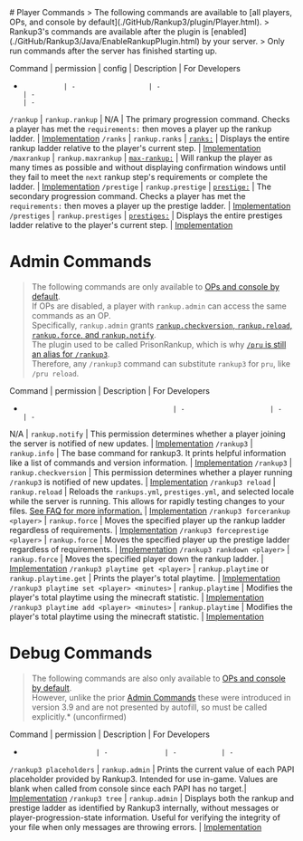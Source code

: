 <meta name="description" content="Reference for all commands provided by Rankup3.">
<meta name="keywords" content="Rankup, Minecraft, Plugin, Spigot, Prestige, Commands">
# Player Commands
> The following commands are available to [all players, OPs, and console by default](./GitHub/Rankup3/plugin/Player.html).  
> Rankup3's commands are available after the plugin is [enabled](./GitHub/Rankup3/Java/EnableRankupPlugin.html) by your server.  
> Only run commands after the server has finished starting up.  

Command         | permission         | config                                                  | Description                                                      | For Developers
-               | -                  | -                                                       | -                                                                | -
`/rankup`       | `rankup.rankup`    | N/A                                                     | <!-- Roll Credits -->The primary progression command. Checks a player has met the `requirements:` then moves a player up the rankup ladder. | [Implementation](./GitHub/Rankup3/Java/commands/RankupCommand.html)
`/ranks`        | `rankup.ranks`     | [`ranks:`](./GitHub/Rankup3/config/Ranks.html)          | Displays the entire rankup ladder relative to the player's current step. | [Implementation](./GitHub/Rankup3/Java/commands/RanksCommand.html)
`/maxrankup`    | `rankup.maxrankup` | [`max-rankup:`](./GitHub/Rankup3/config/MaxRankup.html) | Will rankup the player as many times as possible and without displaying confirmation windows until they fail to meet the `next` rankup step's requirements or complete the ladder. | [Implementation](./GitHub/Rankup3/Java/commands/MaxRankupCommand.html)
`/prestige`     | `rankup.prestige`  | [`prestige:`](./GitHub/Rankup3/config/Prestige.html)    | The secondary progression command. Checks a player has met the `requirements:` then moves a player up the prestige ladder. | [Implementation](./GitHub/Rankup3/Java/commands/PrestigeCommand.html)
`/prestiges`    | `rankup.prestiges` | [`prestiges:`](./GitHub/Rankup3/config/Prestiges.html)  | Displays the entire prestiges ladder relative to the player's current step. | [Implementation](./GitHub/Rankup3/Java/commands/PrestigesCommand.html)

# Admin Commands

> The following commands are only available to [OPs and console by default](./GitHub/Rankup3/plugin/Admin.html).  
> If OPs are disabled, a player with `rankup.admin` can access the same commands as an OP.  
> Specifically, `rankup.admin` grants [`rankup.checkversion`, `rankup.reload`, `rankup.force`, and `rankup.notify`](./GitHub/Rankup3/plugin/Admin.html).  
> The plugin used to be called PrisonRankup, which is why [`/pru` is still an alias for `/rankup3`](./GitHub/Rankup3/plugin/PRU.html).  
> Therefore, any `/rankup3` command can substitute `rankup3` for `pru`, like `/pru reload`.  

Command                                    | permission            | Description | For Developers
-                                          | -                     | -           | -
N/A                                        | `rankup.notify`       | This permission determines whether a player joining the server is notified of new updates. | [Implementation](https://github.com/okx-code/Rankup3/blob/master/src/main/java/sh/okx/rankup/RankupPlugin.java#L175)
`/rankup3`                                 | `rankup.info`         | The base command for rankup3. It prints helpful information like a list of commands and version information. | [Implementation](./GitHub/Rankup3/Java/commands/InfoCommand.html)
`/rankup3`                                 | `rankup.checkversion` | This permission determines whether a player running `/rankup3` is notified of new updates. | [Implementation](./GitHub/Rankup3/Java/commands/InfoCommand/checkversion.html)
`/rankup3 reload`                          | `rankup.reload`       | Reloads the `rankups.yml`, `prestiges.yml`, and selected locale while the server is running. This allows for rapidly testing changes to your files. [See FAQ for more information.](./FAQ.html#when-executing-rankup3-reload-what-actually-gets-reloaded) | [Implementation](./GitHub/Rankup3/Java/commands/InfoCommand/reload.html)
`/rankup3 forcerankup <player>`            | `rankup.force`        | Moves the specified player up the rankup ladder regardless of requirements. | [Implementation](./GitHub/Rankup3/Java/commands/InfoCommand/forcerankup.html)
`/rankup3 forceprestige <player>`          | `rankup.force`        | Moves the specified player up the prestige ladder regardless of requirements. | [Implementation](./GitHub/Rankup3/Java/commands/InfoCommand/forceprestige.html)
`/rankup3 rankdown <player>`               | `rankup.force`        | Moves the specified player down the rankup ladder. | [Implementation](./GitHub/Rankup3/Java/commands/InfoCommand/rankdown.html)
`/rankup3 playtime get <player>`           | `rankup.playtime` or `rankup.playtime.get` | Prints the player's total playtime. | [Implementation](./GitHub/Rankup3/Java/commands/InfoCommand/playtime-get.html)
`/rankup3 playtime set <player> <minutes>` | `rankup.playtime`     | Modifies the player's total playtime using the minecraft statistic. | [Implementation](./GitHub/Rankup3/Java/commands/InfoCommand/playtime-set.html)
`/rankup3 playtime add <player> <minutes>` | `rankup.playtime`     | Modifies the player's total playtime using the minecraft statistic. | [Implementation](./GitHub/Rankup3/Java/commands/InfoCommand/playtime-add.html)

# Debug Commands
> The following commands are also only available to [OPs and console by default](./GitHub/Rankup3/plugin/Admin.html).  
> However, unlike the prior [Admin Commands](#admin-commands) these were introduced in version 3.9 and are not presented by autofill, so must be called explicitly.* (unconfirmed)  

Command                 | permission     | Description | For Developers
-                       | -              | -           | -
`/rankup3 placeholders` | `rankup.admin` | Prints the current value of each PAPI placeholder provided by Rankup3. Intended for use in-game. Values are blank when called from console since each PAPI has no target.| [Implementation](./GitHub/Rankup3/Java/commands/InfoCommand/placeholders.html)
`/rankup3 tree`         | `rankup.admin` | Displays both the rankup and prestige ladder as identified by Rankup3 internally, without messages or player-progression-state information. Useful for verifying the integrity of your file when only messages are throwing errors. | [Implementation](./GitHub/Rankup3/Java/commands/InfoCommand/tree.html)
